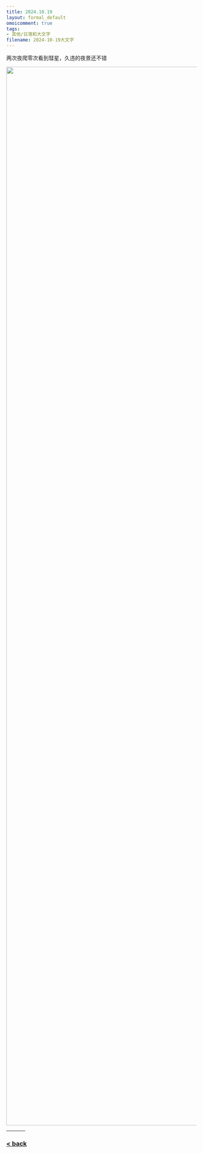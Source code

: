 ```yaml
---
title: 2024.10.19
layout: formal_default
omoicomment: true
tags:
- 其他/日落和大文字
filename: 2024-10-19大文字
---
```


两次夜爬零次看到彗星，久违的夜景还不错

<img src="https://drive.google.com/thumbnail?id=13yRZcGpCALcCCD1t3N3RgbgSFpkC2wgP&sz=w800" width="2800px" />
<hr style="width:50px;text-align:left;margin-left:0">

### [< back](https://wzetto.github.io/wz369.github.io/omoi_main/omoi.html)

<script>
  window.onload = function(){
    let txt = document.getElementById("side_text");
    txt.innerHTML = "";
  }
</script>
